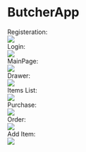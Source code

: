 # ButcherApp

Registeration:
<br>
![](images/1.png)
<br>
Login:
<br>
![](images/2.png)
<br>
MainPage:
<br>
![](images/3.png)
<br>
Drawer:
<br>
![](images/4.png)
<br>
Items List:
<br>
![](images/5.png)
<br>
Purchase:
<br>
![](images/6.png)
<br>
Order:
<br>
![](images/7.png)
<br>
Add Item:
<br>
![](images/8.png)

